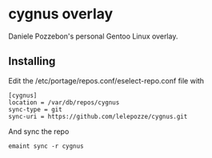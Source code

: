 # cygnus overlay

Daniele Pozzebon's personal Gentoo Linux overlay.

## Installing

Edit the /etc/portage/repos.conf/eselect-repo.conf file with

```
[cygnus]
location = /var/db/repos/cygnus
sync-type = git
sync-uri = https://github.com/lelepozze/cygnus.git
```

And sync the repo

```
emaint sync -r cygnus
```
